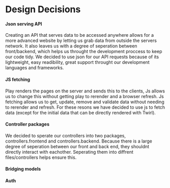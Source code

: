 # Design Decisions

#### Json serving API
Creating an API that serves data to be accessed anywhere allows for a more advanced website by letting us grab data from outside the servers network. It also leaves us with a degree of seperation between front/backend, which helps us throught the development proccess to keep our code tidy.
We decided to use json for our API requests because of its lightweight, easy readibility, great support throught our development languages and frameworks.

#### JS fetching
Play renders the pages on the server and sends this to the clients, Js allows us to change this without getting play to rerender and a browser refresh. Js fetching allows us to get, update, remove and validate data without needing to rerender and refresh. For these resons we have decided to use js to fetch data (except for the initial data that can be directly rendered with Twirl).

#### Controller packages
We decided to sperate our controllers into two packages, controllers.frontend and controllers.backend. Because there is a large degree of seperation between our front and back end, they shouldnt directly interact with eachother. Seperating them into diffrent files/controllers helps ensure this.

#### Bridging models

#### Auth







